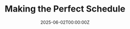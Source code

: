 ---
title: "Making the Perfect Schedule"
date: 2025-06-02T00:00:00Z
last_updated: 2025-06-02T00:00:00Z
draft: false
layout: article-question
summary: "A collection of tips and tricks to help you build your ideal first-year schedule and navigate course planning with confidence."
contributors: 
- "Jacc" 
sources:
---